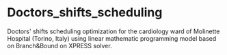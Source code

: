# Doctors_shifts_scheduling
Doctors' shifts scheduling optimization for the cardiology ward of Molinette Hospital (Torino, Italy) using linear mathematic programming model based on Branch&Bound on XPRESS solver.
